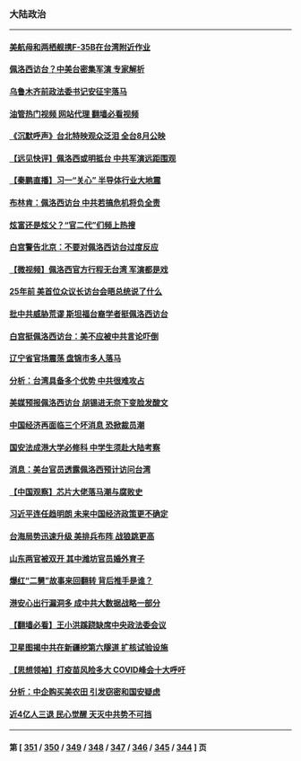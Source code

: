 ### 大陆政治
---
#### [美航母和两栖舰携F-35B在台湾附近作业](../../pages/ncid277/n13793388.md?08021245) 
#### [佩洛西访台？中美台密集军演 专家解析](../../pages/ncid277/n13793500.md?08021245) 
#### [乌鲁木齐前政法委书记安征宇落马](../../pages/ncid277/n13793587.md?08021245) 
#### [油管热门视频 网站代理 翻墙必看视频](http://209.222.30.114:81/youtube.html?08021245)
#### [《沉默呼声》台北特映观众泛泪 全台8月公映](../../pages/ncid277/n13792744.md?08021245) 
#### [【远见快评】佩洛西或明抵台 中共军演远距围观](../../pages/ncid277/n13793508.md?08021245) 
#### [【秦鹏直播】习一“关心” 半导体行业大地震](../../pages/ncid277/n13793513.md?08021245) 
#### [布林肯：佩洛西访台 中共若搞危机将负全责](../../pages/ncid277/n13793506.md?08021245) 
#### [炫富还是炫父？“官二代”们频上热搜](../../pages/ncid277/n13793394.md?08021245) 
#### [白宫警告北京：不要对佩洛西访台过度反应](../../pages/ncid277/n13793433.md?08021245) 
#### [【微视频】佩洛西官方行程无台湾 军演都是戏](../../pages/ncid277/n13793360.md?08021245) 
#### [25年前 美首位众议长访台会晤总统说了什么](../../pages/ncid277/n13793402.md?08021245) 
#### [批中共威胁荒谬 斯坦福台裔学者挺佩洛西访台](../../pages/ncid277/n13793409.md?08021245) 
#### [白宫挺佩洛西访台：美不应被中共言论吓倒](../../pages/ncid277/n13793411.md?08021245) 
#### [辽宁省官场震荡 盘锦市多人落马](../../pages/ncid277/n13793412.md?08021245) 
#### [分析：台湾具备多个优势 中共很难攻占](../../pages/ncid277/n13793410.md?08021245) 
#### [美媒预报佩洛西访台 胡锡进无奈下变脸发酸文](../../pages/ncid277/n13793398.md?08021245) 
#### [中国经济再面临三个坏消息 恐掀裁员潮](../../pages/ncid277/n13793393.md?08021245) 
#### [国安法成港大学必修科 中学生须赴大陆考察](../../pages/ncid277/n13793389.md?08021245) 
#### [消息：美台官员透露佩洛西预计访问台湾](../../pages/ncid277/n13793326.md?08021245) 
#### [【中国观察】芯片大佬落马潮与腐败史](../../pages/ncid277/n13793211.md?08021245) 
#### [习近平连任趋明朗 未来中国经济政策更不确定](../../pages/ncid277/n13793349.md?08021245) 
#### [台海局势迅速升级 美排兵布阵 战狼跳更高](../../pages/ncid277/n13793269.md?08021245) 
#### [山东两官被双开 其中潍坊官员婚外育子](../../pages/ncid277/n13793151.md?08021245) 
#### [爆红“二舅”故事来回翻转 背后推手是谁？](../../pages/ncid277/n13793050.md?08021245) 
#### [港安心出行漏洞多 成中共大数据战略一部分](../../pages/ncid277/n13793044.md?08021245) 
#### [【翻墙必看】王小洪蹊跷缺席中央政法委会议](../../pages/ncid277/n13792839.md?08021245) 
#### [卫星图揭中共在新疆挖第六隧道 扩核试验设施](../../pages/ncid277/n13792851.md?08021245) 
#### [【思想领袖】打疫苗风险多大 COVID峰会十大呼吁](../../pages/ncid277/n13779406.md?08021245) 
#### [分析：中企购买美农田 引发窃密和国安疑虑](../../pages/ncid277/n13792341.md?08021245) 
#### [近4亿人三退 民心觉醒 天灭中共势不可挡](../../pages/ncid277/n13792452.md?08021245) 

---
#### 第 [ [351](./351.md?08021245) / [350](./350.md?08021245) / [349](./349.md?08021245) / [348](./348.md?08021245) / [347](./347.md?08021245) / [346](./346.md?08021245) / [345](./345.md?08021245) / [344](./344.md?08021245) ] 页
